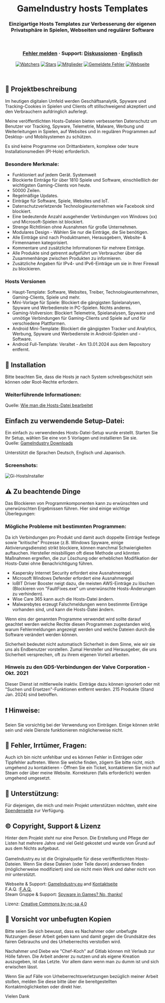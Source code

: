 <h1 align="center">GameIndustry hosts Templates</h1>
<h3 align="center">Einzigartige Hosts Templates zur Verbesserung der eigenen Privatsphäre in Spielen, Webseiten und regulärer Software</h3>

<br />
	
<h3 align="center">
  <a href="https://github.com/KodoPengin/GameIndustry-hosts-Template/issues">Fehler melden</a>
  <span> · </span>
  Support: <a href="https://github.com/KodoPengin/GameIndustry-hosts-Template/discussions">Diskussionen</a>
  <span> · </span>
  <a href="../README.md">Englisch</a>
</h3>
 <p align="center">
    <a href="https://github.com/KodoPengin/GameIndustry-hosts-Template/watchers"><img alt="Watchers" src="https://img.shields.io/github/watchers/KodoPengin/GameIndustry-hosts-Template.svg?color=0088ff" /></a>
    <a href="https://github.com/KodoPengin/GameIndustry-hosts-Template/stargazers"><img alt="Stars" src="https://img.shields.io/github/stars/KodoPengin/GameIndustry-hosts-Template.svg?color=0088ff" /></a>
    <a href="https://github.com/KodoPengin/GameIndustry-hosts-Template/network/members"><img alt="Mitglieder" src="https://img.shields.io/github/forks/KodoPengin/GameIndustry-hosts-Template.svg?color=0088ff" /></a>
    <a href="https://github.com/KodoPengin/GameIndustry-hosts-Template/issues"><img alt="Gemeldete Fehler" src="https://img.shields.io/github/issues/KodoPengin/GameIndustry-hosts-Template.svg?color=0088ff" /></a>
    <a href="https://gameindustry.eu"><img alt="Webseite" src="https://img.shields.io/badge/webseite-online-blue?url=https%3A%2F%2Fgameindustry.eu?color=0088ff" /></a>
  </p>
<br />

## 📝 Projektbeschreibung
Im heutigen digitalen Umfeld werden Geschäftsanalytik, Spyware und Tracking-Cookies in Spielen und Clients oft stillschweigend akzeptiert und den Verbrauchern aufdringlich auferlegt.

Meine veröffentlichten Hosts-Dateien bieten verbesserten Datenschutz um Benutzer vor Tracking, Spyware, Telemetrie, Malware, Werbung und Weiterleitungen in Spielen, auf Websites und in regulären Programmen auf Desktop- und Mobilsystemen zu schützen.

Es sind keine Programme von Drittanbietern, komplexe oder teure Installationsmedien (PI-Hole) erforderlich.

### Besondere Merkmale:
- Funktioniert auf jedem Gerät. Systemweit
- Blockierte Einträge für über 1810 Spiele und Software, einschließlich der wichtigsten Gaming-Clients von heute.
- 50000 Zeilen.
- Regelmäßige Updates.
- Einträge für Software, Spiele, Websites und IoT.
- Datenschutzverletzende Technologieunternehmen wie Facebook sind blockiert.
- Eine bedeutende Anzahl ausgehender Verbindungen von Windows (xx) und Microsoft-Spielen ist blockiert.
- Strenge Richtlinien ohne Ausnahmen für große Unternehmen.
- Modulares Design - Wählen Sie nur die Einträge, die Sie benötigen.
- Alle Einträge sind nach Produktnamen, Herausgebern, Website- & Firmennamen kategorisiert.
- Kommentare und zusätzliche Informationen für mehrere Einträge.
- Alle Produkte sind getrennt aufgeführt um Verbraucher über die Zusammenhänge zwischen Produkten zu informieren.
- Zusätzliche Angaben für IPv4- und IPv6-Einträge um sie in Ihrer Firewall zu blockieren.

### Hosts Versionen
- Haupt-Template: Software, Websites, Treiber, Technologieunternehmen, Gaming-Clients, Spiele und mehr.
- Mini-Vorlage für Spiele: Blockiert die gängigsten Spielanalysen, Spyware und Werbedienste in PC-Spielen. Nichts anderes.
- Gaming-Vollversion: Blockiert Telemetrie, Spielanalysen, Spyware und unnötige Verbindungen für Gaming-Clients und Spiele auf und für verschiedene Plattformen.
- Android Mini-Template: Blockiert die gängigsten Tracker und Analytics, Werbung, Spyware und Werbedienste in Android-Spielen und -Software.
- Android Full-Template: Veraltet - Am 13.01.2024 aus dem Repository entfernt.

## 📖 Installation
Bitte beachten Sie, dass die Hosts je nach System schreibgeschützt sein können oder Root-Rechte erfordern.
### Weiterführende Informationen:
Quelle: <a href="https://gameindustry.eu/de/blog/hosts-datei-bearbeiten-windows-linux-android/">Wie man die Hosts-Datei bearbeitet</a><br>

## Einfach zu verwendende Setup-Datei:
Ein einfach zu verwendendes Hosts-Datei-Setup wurde erstellt. Starten Sie Ihr Setup, wählen Sie eine von 5 Vorlagen und installieren Sie sie.<br>
Quelle: <a href="https://www.gameindustry.eu/de/downloads/">GameIndustry Downloads</a><br>

Unterstützt die Sprachen Deutsch, Englisch und Japanisch.

### Screenshots:
<p float="left">
<img src="https://www.gameindustry.eu/images/git/Setup_Uebersicht_2024.webp" alt="Gi-HostsInstaller">
</p>

## ⚠ Zu beachtende Dinge
Das Blockieren von Programmkomponenten kann zu erwünschten und unerwünschten Ergebnissen führen. Hier sind einige wichtige Überlegungen:

### Mögliche Probleme mit bestimmten Programmen:
Da ich Verbindungen pro Produkt und damit auch doppelte Einträge festlege sowie "kritische" Prozesse (z.B. Windows Spyware, einige Aktivierungsdienste) strikt blockiere, können manchmal Schwierigkeiten auftauchen. Hersteller missbilligen oft diese Methode und könnten Maßnahmen ergreifen, die zur Löschung oder erheblichen Modifikation der Hosts-Datei ohne Benachrichtigung führen.<br>
- Kaspersky Internet Security erfordert eine Ausnahmeregel.
- Microsoft Windows Defender erfordert eine Ausnahmeregel
- IoBIT Driver Booster neigt dazu, die meisten AWS-Einträge zu löschen (Blockieren von "FaultFixes.exe" um unerwünschte Hosts-Änderungen zu verhindern).
- Wise Care 365 kann auch die Hosts-Datei ändern.
- Malwarebytes erzeugt Falschmeldungen wenn bestimmte Einträge vorhanden sind, und kann die Hosts-Datei ändern.

Wenn eins der genannten Programme verwendet wird sollte darauf geachtet werden welche Rechte diesen Programmen zugestanden wird, warum Fehlermeldungen angezeigt werden und welche Dateien durch die Software verändert werden können.

Sicherheit bedeutet nicht automatisch Sicherheit in dem Sinne, wie wir sie uns als Endbenutzer vorstellen. Zumal Hersteller und Herausgeber, die uns Sicherheit versprechen, oft zu ihrem eigenen Vorteil arbeiten.

### Hinweis zu den GDS-Verbindungen der Valve Corporation - Okt. 2021
Dieser Dienst ist mittlerweile inaktiv. Einträge dazu können ignoriert oder mit "Suchen und Ersetzen"-Funktionen entfernt werden. 215 Produkte (Stand Jan. 2024) sind betroffen.

## ❗ Hinweise:
Seien Sie vorsichtig bei der Verwendung von Einträgen. Einige können strikt sein und viele Dienste funktionieren möglicherweise nicht.

## 🐞 Fehler, Irrtümer, Fragen:
Auch ich bin nicht unfehlbar und es können Fehler in Einträgen oder Tippfehler auftreten. Wenn Sie welche finden, zögern Sie bitte nicht, mich umgehend zu kontaktieren - Öffnen Sie ein Ticket, kontaktieren Sie mich auf Steam oder über meine Website. Korrekturen (falls erforderlich) werden umgehend umgesetzt.

## 🔖 Unterstützung:
Für diejenigen, die mich und mein Projekt unterstützen möchten, steht eine <a href="https://gameindustry.eu/de/donations/">Spendenseite</a> zur Verfügung.

## © Copyright, Support & Lizenz
Hinter dem Projekt steht nur eine Person. Die Erstellung und Pflege der Listen hat mehrere Jahre und viel Geld gekostet und wurde von Grund auf aus dem Nichts aufgebaut.<br><br>
GameIndustry.eu ist die Originalquelle für diese veröffentlichten Hosts-Dateien. Wenn Sie diese Dateien (oder Teile davon) anderswo finden (möglicherweise modifiziert) sind sie nicht mein Werk und daher nicht von mir unterstützt.

Webseite & Support: <a href="https://www.gameindustry.eu">GameIndustry.eu</a> and <a href="https://www.gameindustry.eu/contact/">Kontaktseite</a><br>
F.A.Q. :<a href="https://www.gameindustry.eu/faq/">F.A.Q.</a><br>
Steam Gruppe & Support: <a href="https://steamcommunity.com/groups/penguindome/">Spyware in Games? No, thanks!</a>

Lizenz: <a href="https://creativecommons.org/licenses/by-nc-sa/4.0/">Creative Commons by-nc-sa 4.0</a>

## 🚨 Vorsicht vor unbefugten Kopien
Bitte seien Sie sich bewusst, dass es Nachahmer oder unbefugte Nutzungen dieser Arbeit geben kann und damit gegen die Grundsätze des fairen Gebrauchs und des Urheberrechts verstoßen wird.

Nachahmer und Diebe wie "Chef-Koch" auf Gitlab können mit Verlaub zur Hölle fahren. Die Arbeit anderer zu nutzen und als eigene Kreation auszugeben, ist das Letzte. Vor allem dann wenn man zu dumm ist und sich erwischen lässt.

Wenn Sie auf Fälle von Urheberrechtsverletzungen bezüglich meiner Arbeit stoßen, melden Sie diese bitte über die bereitgestellten Kontaktmöglichkeiten oder direkt hier.

Vielen Dank
